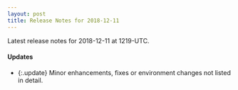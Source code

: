 ```yaml
---
layout: post
title: Release Notes for 2018-12-11
---
```


Latest release notes for 2018-12-11 at 1219-UTC.

<div class='updates' markdown='1'>

#### Updates

- {:.update} Minor enhancements, fixes or environment changes not listed in detail.

</div>


